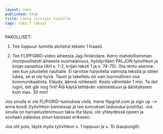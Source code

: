 ```yaml
---
layout: none
published: true
title: Läksy torstain tunnille
tags: rub3.7 läksyt
---
```

PAKOLLISET:

1. Tee loppuun tunnilla aloitetut tekstin 1 fraasit.

2. Tee FLIPFGRID-video aiheesta Jag-finländare. Kerro mahdollisimman monipuolisesti aiheesta suomalaisuus, hyödyntäen PALJON työvihkon ja kirjan sanastoa (AH s. 1-2, krijan teksti 1 ja s. 74-75). Ota rento asenne. sen kun jutustelet nauhalle. Ei tarvitse harjoitella valmista tekstiä ja sitten lukea, se ei ole hyvä. Tauot ja takeltelu on vain luonnollinen osa kommunikaatiota. Eläydy, äännä rohkeasti. Kesto vähintään 1 min. Ta det lugnt, det går nog fint! Älä käytä tehtävän valmisteluun ja äänitykseen kuin max. 30 min!

Jos sinulla ei ole FLIPGRID-tunnuksia vielä, mene flipgrid.com ja sign up --> anna koodi (työvihkon kannessa) ja tee tunnukset (eduouka-postilla). Jos sinulla on harrastusten/muun takia ilta täysi, ole yhteydessä opeen ja sovitaan palautus sinun kanssasi erikseen.

Jos olit pois, täytä myös työvihkon s. 1 loppuun ja s. 10 (kaupungit).

